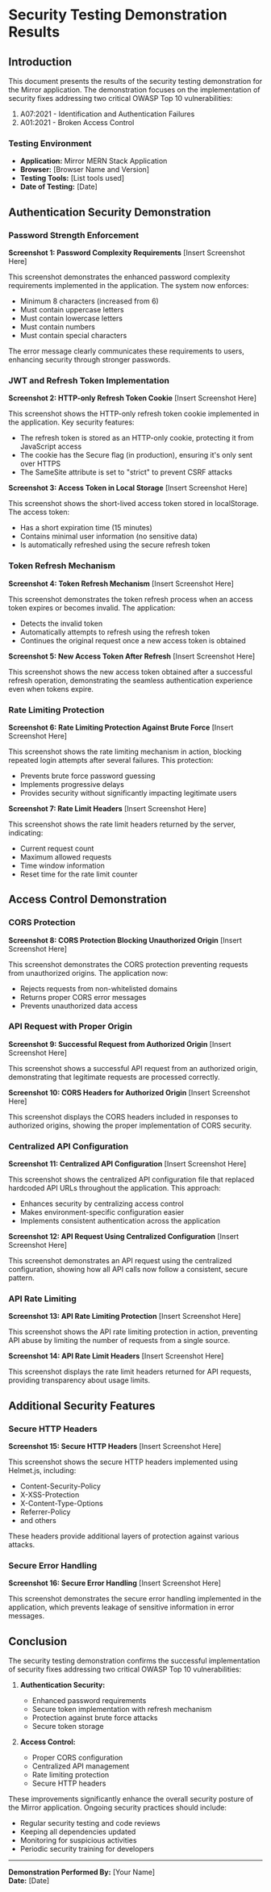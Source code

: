 # Security Testing Demonstration Results

## Introduction

This document presents the results of the security testing demonstration for the Mirror application. The demonstration focuses on the implementation of security fixes addressing two critical OWASP Top 10 vulnerabilities:

1. A07:2021 - Identification and Authentication Failures
2. A01:2021 - Broken Access Control

### Testing Environment
- **Application:** Mirror MERN Stack Application
- **Browser:** [Browser Name and Version]
- **Testing Tools:** [List tools used]
- **Date of Testing:** [Date]

## Authentication Security Demonstration

### Password Strength Enforcement

**Screenshot 1: Password Complexity Requirements**
[Insert Screenshot Here]

This screenshot demonstrates the enhanced password complexity requirements implemented in the application. The system now enforces:
- Minimum 8 characters (increased from 6)
- Must contain uppercase letters
- Must contain lowercase letters
- Must contain numbers
- Must contain special characters

The error message clearly communicates these requirements to users, enhancing security through stronger passwords.

### JWT and Refresh Token Implementation

**Screenshot 2: HTTP-only Refresh Token Cookie**
[Insert Screenshot Here]

This screenshot shows the HTTP-only refresh token cookie implemented in the application. Key security features:
- The refresh token is stored as an HTTP-only cookie, protecting it from JavaScript access
- The cookie has the Secure flag (in production), ensuring it's only sent over HTTPS
- The SameSite attribute is set to "strict" to prevent CSRF attacks

**Screenshot 3: Access Token in Local Storage**
[Insert Screenshot Here]

This screenshot shows the short-lived access token stored in localStorage. The access token:
- Has a short expiration time (15 minutes)
- Contains minimal user information (no sensitive data)
- Is automatically refreshed using the secure refresh token

### Token Refresh Mechanism

**Screenshot 4: Token Refresh Mechanism**
[Insert Screenshot Here]

This screenshot demonstrates the token refresh process when an access token expires or becomes invalid. The application:
- Detects the invalid token
- Automatically attempts to refresh using the refresh token
- Continues the original request once a new access token is obtained

**Screenshot 5: New Access Token After Refresh**
[Insert Screenshot Here]

This screenshot shows the new access token obtained after a successful refresh operation, demonstrating the seamless authentication experience even when tokens expire.

### Rate Limiting Protection

**Screenshot 6: Rate Limiting Protection Against Brute Force**
[Insert Screenshot Here]

This screenshot shows the rate limiting mechanism in action, blocking repeated login attempts after several failures. This protection:
- Prevents brute force password guessing
- Implements progressive delays
- Provides security without significantly impacting legitimate users

**Screenshot 7: Rate Limit Headers**
[Insert Screenshot Here]

This screenshot shows the rate limit headers returned by the server, indicating:
- Current request count
- Maximum allowed requests
- Time window information
- Reset time for the rate limit counter

## Access Control Demonstration

### CORS Protection

**Screenshot 8: CORS Protection Blocking Unauthorized Origin**
[Insert Screenshot Here]

This screenshot demonstrates the CORS protection preventing requests from unauthorized origins. The application now:
- Rejects requests from non-whitelisted domains
- Returns proper CORS error messages
- Prevents unauthorized data access

### API Request with Proper Origin

**Screenshot 9: Successful Request from Authorized Origin**
[Insert Screenshot Here]

This screenshot shows a successful API request from an authorized origin, demonstrating that legitimate requests are processed correctly.

**Screenshot 10: CORS Headers for Authorized Origin**
[Insert Screenshot Here]

This screenshot displays the CORS headers included in responses to authorized origins, showing the proper implementation of CORS security.

### Centralized API Configuration

**Screenshot 11: Centralized API Configuration**
[Insert Screenshot Here]

This screenshot shows the centralized API configuration file that replaced hardcoded API URLs throughout the application. This approach:
- Enhances security by centralizing access control
- Makes environment-specific configuration easier
- Implements consistent authentication across the application

**Screenshot 12: API Request Using Centralized Configuration**
[Insert Screenshot Here]

This screenshot demonstrates an API request using the centralized configuration, showing how all API calls now follow a consistent, secure pattern.

### API Rate Limiting

**Screenshot 13: API Rate Limiting Protection**
[Insert Screenshot Here]

This screenshot shows the API rate limiting protection in action, preventing API abuse by limiting the number of requests from a single source.

**Screenshot 14: API Rate Limit Headers**
[Insert Screenshot Here]

This screenshot displays the rate limit headers returned for API requests, providing transparency about usage limits.

## Additional Security Features

### Secure HTTP Headers

**Screenshot 15: Secure HTTP Headers**
[Insert Screenshot Here]

This screenshot shows the secure HTTP headers implemented using Helmet.js, including:
- Content-Security-Policy
- X-XSS-Protection
- X-Content-Type-Options
- Referrer-Policy
- and others

These headers provide additional layers of protection against various attacks.

### Secure Error Handling

**Screenshot 16: Secure Error Handling**
[Insert Screenshot Here]

This screenshot demonstrates the secure error handling implemented in the application, which prevents leakage of sensitive information in error messages.

## Conclusion

The security testing demonstration confirms the successful implementation of security fixes addressing two critical OWASP Top 10 vulnerabilities:

1. **Authentication Security:**
   - Enhanced password requirements
   - Secure token implementation with refresh mechanism
   - Protection against brute force attacks
   - Secure token storage

2. **Access Control:**
   - Proper CORS configuration
   - Centralized API management
   - Rate limiting protection
   - Secure HTTP headers

These improvements significantly enhance the overall security posture of the Mirror application. Ongoing security practices should include:

- Regular security testing and code reviews
- Keeping all dependencies updated
- Monitoring for suspicious activities
- Periodic security training for developers

---

**Demonstration Performed By:** [Your Name]  
**Date:** [Date]